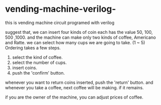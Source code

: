 # vending-machine-verilog-
this is vending machine circuit programed with verilog 

suggest that,
we can insert four kinds of coin each has the value 50, 100, 500 ,1000.
and the machine can make only two kinds of coffee, Americano and Ratte.
we can select how many cups we are going to take. (1 ~ 5)
Ordering takes a few steps.

1. select the kind of coffee.
2. select the number of cups.
3. insert coins.
4. push the 'confirm' button.

whenever you want to return coins inserted, push the 'return' button.
and whenever you take a coffee, next coffee will be making. if it remains.

if you are the owner of the machine, you can adjust prices of coffee.
